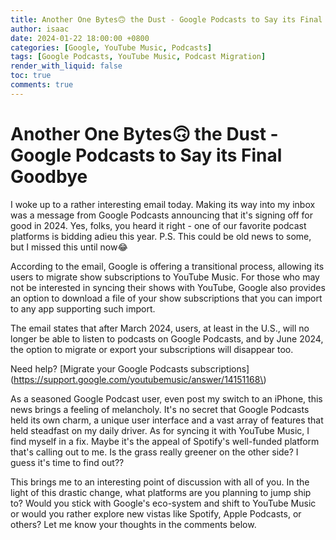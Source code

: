 ```yaml
---
title: Another One Bytes🙃 the Dust - Google Podcasts to Say its Final Goodbye 
author: isaac
date: 2024-01-22 18:00:00 +0800
categories: [Google, YouTube Music, Podcasts]
tags: [Google Podcasts, YouTube Music, Podcast Migration]
render_with_liquid: false
toc: true
comments: true
---
```


# Another One Bytes🙃 the Dust - Google Podcasts to Say its Final Goodbye

I woke up to a rather interesting email today. Making its way into my inbox was a message from Google Podcasts announcing that it's signing off for good in 2024. Yes, folks, you heard it right - one of our favorite podcast platforms is bidding adieu this year. P.S. This could be old news to some, but I missed this until now😂

According to the email, Google is offering a transitional process, allowing its users to migrate show subscriptions to YouTube Music. For those who may not be interested in syncing their shows with YouTube, Google also provides an option to download a file of your show subscriptions that you can import to any app supporting such import.

The email states that after March 2024, users, at least in the U.S., will no longer be able to listen to podcasts on Google Podcasts, and by June 2024, the option to migrate or export your subscriptions will disappear too.

Need help? \[Migrate your Google Podcasts subscriptions\]\(https://support.google.com/youtubemusic/answer/14151168\)

As a seasoned Google Podcast user, even post my switch to an iPhone, this news brings a feeling of melancholy. It's no secret that Google Podcasts held its own charm, a unique user interface and a vast array of features that held steadfast on my daily driver. As for syncing it with YouTube Music, I find myself in a fix. Maybe it's the appeal of Spotify's well-funded platform that's calling out to me. Is the grass really greener on the other side? I guess it's time to find out??

This brings me to an interesting point of discussion with all of you. In the light of this drastic change, what platforms are you planning to jump ship to? Would you stick with Google's eco-system and shift to YouTube Music or would you rather explore new vistas like Spotify, Apple Podcasts, or others? Let me know your thoughts in the comments below.
